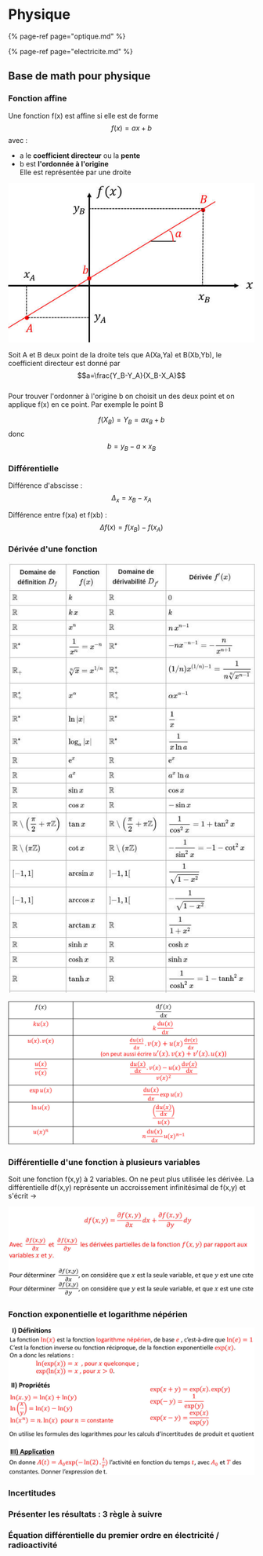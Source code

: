 # Physique

{% page-ref page="optique.md" %}

{% page-ref page="electricite.md" %}

## Base de math pour physique

### Fonction affine

Une fonction f\(x\) est affine si elle est de forme $$f(x)= ax+b$$ avec :  
- a le **coefficient directeur** ou la **pente**  
- b est **l'ordonnée à l'origine**  
Elle est représentée par une droite

![](../.gitbook/assets/fonctione_affine.jpg)

Soit A et B deux point de la droite tels que A\(Xa,Ya\) et B\(Xb,Yb\), le coefficient directeur est donné par  
$$a=\frac{Y_B-Y_A}{X_B-X_A}$$  
Pour trouver l'ordonner à l'origine b on choisit un des deux point et on applique f\(x\) en ce point. Par exemple le point B

$$f(X_B)=Y_B=ax_B+b$$ donc $$b=y_B-a\times x_B$$

### Différentielle

Différence d'abscisse : $$\Delta_x=x_B-x_A$$

Différence entre f\(xa\) et f\(xb\) : $$\Delta f(x)= f(x_B)-f(x_A)$$

### Dérivée d'une fonction

![](../.gitbook/assets/derivee_1.jpg)

![](../.gitbook/assets/derivee2.jpg)

### Différentielle d'une fonction à plusieurs variables

Soit une fonction f\(x,y\) à 2 variables. On ne peut plus utilisée les dérivée. La différentielle df\(x,y\) représente un accroissement infinitésimal de f\(x,y\) et s'écrit -&gt;

![](../.gitbook/assets/dif_plusieurs_variable.jpg)

### Fonction exponentielle et logarithme népérien

![](../.gitbook/assets/fonction_ln_exp.jpg)

### Incertitudes

### Présenter les résultats : 3 règle à suivre

### Équation différentielle du premier ordre en électricité / radioactivité

